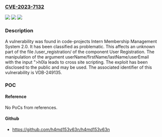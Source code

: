 ### [CVE-2023-7132](https://cve.mitre.org/cgi-bin/cvename.cgi?name=CVE-2023-7132)
![](https://img.shields.io/static/v1?label=Product&message=Intern%20Membership%20Management%20System&color=blue)
![](https://img.shields.io/static/v1?label=Version&message=%3D%202.0%20&color=brighgreen)
![](https://img.shields.io/static/v1?label=Vulnerability&message=CWE-79%20Cross%20Site%20Scripting&color=brighgreen)

### Description

A vulnerability was found in code-projects Intern Membership Management System 2.0. It has been classified as problematic. This affects an unknown part of the file /user_registration/ of the component User Registration. The manipulation of the argument userName/firstName/lastName/userEmail with the input "><ScRiPt>confirm(document.domain)</ScRiPt>h0la leads to cross site scripting. The exploit has been disclosed to the public and may be used. The associated identifier of this vulnerability is VDB-249135.

### POC

#### Reference
No PoCs from references.

#### Github
- https://github.com/h4md153v63n/h4md153v63n

